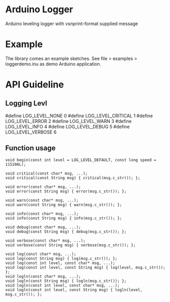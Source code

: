 # Arduino Logger
Arduino leveling logger with vsnprint-format supplied message

# Example
The library comes an example sketches. See file > examples > loggerdemo.inu as demo Arduino application.

# API Guideline
## Logging Levl

 #define LOG_LEVEL_NONE      0
 #define LOG_LEVEL_CRITICAL  1
 #define LOG_LEVEL_ERROR     2
 #define LOG_LEVEL_WARN      3
 #define LOG_LEVEL_INFO      4
 #define LOG_LEVEL_DEBUG     5
 #define LOG_LEVEL_VERBOSE   6

## Function usage

    void begin(const int level = LOG_LEVEL_DEFAULT, const long speed = 115200L);

    void critical(const char* msg, ...);
    void critical(const String msg) { critical(msg.c_str()); };

    void error(const char* msg, ...);
    void error(const String msg) { error(msg.c_str()); };

    void warn(const char* msg, ...);
    void warn(const String msg) { warn(msg.c_str()); };

    void info(const char* msg, ...);
    void info(const String msg) { info(msg.c_str()); };

    void debug(const char* msg, ...);
    void debug(const String msg) { debug(msg.c_str()); };

    void verbose(const char* msg, ...);
    void verbose(const String msg) { verbose(msg.c_str()); };

    void log(const char* msg, ...);
    void log(const String msg) { log(msg.c_str()); };
    void log(const int level, const char* msg, ...);
    void log(const int level, const String msg) { log(level, msg.c_str()); };
    void logln(const char* msg, ...);
    void logln(const String msg) { logln(msg.c_str()); };
    void logln(const int level, const char* msg, ...);
    void logln(const int level, const String msg) { logln(level, msg.c_str()); };
